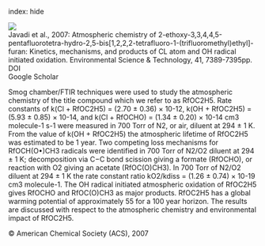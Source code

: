 index: hide

<div class="Citation">
    <div class="Citation-thumb CitationThumb-linked"  data-href="https://doi.org/10.1021/es071175c">
      <img src="https://static.claimspace.cloud/climate-study-static/refs/thumbs/8/Javadi_et_al_2007-thumb.png" />
    </div>

  <div class="Citation-body">
    <div class="Citation-text">Javadi et al., 2007: Atmospheric chemistry of 2-ethoxy-3,3,4,4,5-pentafluorotetra-hydro-2,5-bis[1,2,2,2-tetrafluoro-1-(trifluoromethyl)ethyl]-furan: Kinetics, mechanisms, and products of CL atom and OH radical initiated oxidation. <span class="Article-journal">Environmental Science & Technology, </span><span class="Article-volume">41, </span>7389-7395pp.</div>
    <div class="Citation-links">
      <div class="CitationLink" data-href="https://doi.org/10.1021/es071175c">
        <div class="CitationLink-icon CitationLink-Doi"></div>
        <div class="CitationLink-text">DOI</div>
      </div>
      <div class="CitationLink" data-href="https://scholar.google.com/scholar?q=10.1021/es071175c">
        <div class="CitationLink-icon CitationLink-Scholar"></div>
        <div class="CitationLink-text">Google Scholar</div>
      </div>
    </div>
  </div>
</div>

Smog chamber/FTIR techniques were used to study the atmospheric chemistry of the title compound which we refer to as RfOC2H5. Rate constants of k(Cl + RfOC2H5) = (2.70 ± 0.36) × 10-12, k(OH + RfOC2H5) = (5.93 ± 0.85) × 10-14, and k(Cl + RfOCHO) = (1.34 ± 0.20) × 10-14 cm3 molecule-1 s-1 were measured in 700 Torr of N2, or air, diluent at 294 ± 1 K. From the value of k(OH + RfOC2H5) the atmospheric lifetime of RfOC2H5 was estimated to be 1 year. Two competing loss mechanisms for RfOCH(O•)CH3 radicals were identified in 700 Torr of N2/O2 diluent at 294 ± 1 K; decomposition via C−C bond scission giving a formate (RfOCHO), or reaction with O2 giving an acetate (RfOC(O)CH3). In 700 Torr of N2/O2 diluent at 294 ± 1 K the rate constant ratio kO2/kdiss = (1.26 ± 0.74) × 10-19 cm3 molecule-1. The OH radical initiated atmospheric oxidation of RfOC2H5 gives RfOCHO and RfOC(O)CH3 as major products. RfOC2H5 has a global warming potential of approximately 55 for a 100 year horizon. The results are discussed with respect to the atmospheric chemistry and environmental impact of RfOC2H5.

<div class="Citation-copy">
&copy; American Chemical Society (ACS), 2007
</div>